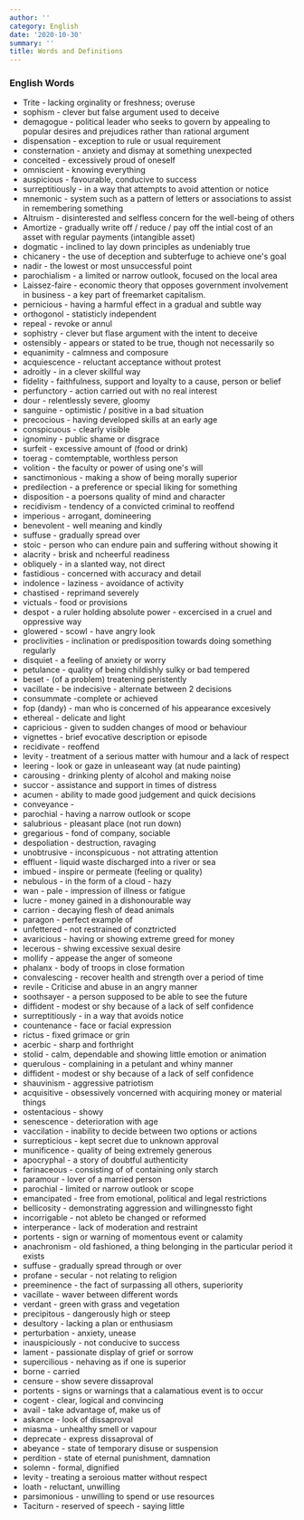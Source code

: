 ```yaml
---
author: ''
category: English
date: '2020-10-30'
summary: ''
title: Words and Definitions
---
```



### English Words

* Trite - lacking orginality or freshness; overuse
* sophism - clever but false argument used to deceive
* demagogue - political leader who seeks to govern by appealing to popular desires and prejudices rather than rational argument
* dispensation - exception to rule or usual requirement
* consternation - anxiety and dismay at something unexpected
* conceited - excessively proud of oneself
* omniscient - knowing everything
* auspicious  - favourable, conducive to success
* surreptitiously - in a way that attempts to avoid attention or notice
* mnemonic - system such as a pattern of letters or associations to assist in remembering something
* Altruism - disinterested and selfless concern for the well-being of others
* Amortize - gradually write off / reduce / pay off the intial cost of an asset with regular payments (intangible asset)
* dogmatic - inclined to lay down principles as undeniably true
* chicanery - the use of deception and subterfuge to achieve one's goal
* nadir - the lowest or most unsuccessful point
* parochialism - a limited or narrow outlook, focused on the local area
* Laissez-faire - economic theory that opposes government involvement in business - a key part of freemarket capitalism.
* pernicious - having a harmful effect in a gradual and subtle way
* orthogonol - statisticly independent
* repeal - revoke or annul
* sophistry - clever but flase argument with the intent to deceive
* ostensibly - appears or stated to be true, though not necessarily so
* equanimity - calmness and composure
* acquiescence - reluctant acceptance without protest
* adroitly - in a clever skillful way
* fidelity - faithfulness, support and loyalty to a cause, person or belief
* perfunctory - action carried out with no real interest
* dour - relentlessly severe, gloomy
* sanguine - optimistic / positive in a bad situation
* precocious - having developed skills at an early age
* conspicuous - clearly visible
* ignominy - public shame or disgrace
* surfeit - excessive amount of (food or drink)
* toerag - comtemptable, worthless person
* volition - the faculty or power of using one's will
* sanctimonious - making a show of being morally superior
* predilection - a preference or special liking for something
* disposition - a poersons quality of mind and character
* recidivism - tendency of a convicted criminal to reoffend
* imperious - arrogant, domineering
* benevolent - well meaning and kindly
* suffuse - gradually spread over
* stoic - person who can endure pain and suffering without showing it
* alacrity - brisk and ncheerful readiness
* obliquely - in a slanted way, not direct
* fastidious - concerned with accuracy and detail
* indolence - laziness - avoidance of activity
* chastised - reprimand severely
* victuals - food or provisions
* despot - a ruler holding absolute power - excercised in a cruel and oppressive way
* glowered - scowl - have angry look
* proclivities - inclination or predisposition towards doing something regularly
* disquiet - a feeling of anxiety or worry
* petulance - quality of being childishly sulky or bad tempered
* beset - (of a problem) treatening peristently
* vacillate - be indecisive - alternate between 2 decisions
* consummate -complete or achieved
* fop (dandy) - man who is concerned of his appearance excesively
* ethereal - delicate and light
* capricious - given to sudden changes of mood or behaviour
* vignettes - brief evocative description or episode
* recidivate - reoffend
* levity - treatment of a serious matter with humour and a lack of respect
* leering - look or gaze in unleaseant way (at nude painting)
* carousing - drinking plenty of alcohol and making noise
* succor - assistance and support in times of distress
* acumen - ability to made good judgement and quick decisions
* conveyance - 
* parochial - having a narrow outlook or scope
* salubrious - pleasant place (not run down)
* gregarious - fond of company, sociable
* despoliation - destruction, ravaging
* unobtrusive - inconspicuous - not attrating attention
* effluent - liquid waste discharged into a river or sea
* imbued - inspire or permeate (feeling or quality)
* nebulous - in the form of a cloud - hazy
* wan - pale - impression of illness or fatigue
* lucre - money gained in a dishonourable way
* carrion - decaying flesh of dead animals
* paragon - perfect example of
* unfettered - not restrained of conztricted
* avaricious - having or showing extreme greed for money
* lecerous - shwing excessive sexual desire
* mollify - appease the anger of someone
* phalanx - body of troops in close formation
* convalescing - recover health and strength over a period of time
* revile - Criticise and abuse in an angry manner
* soothsayer - a person supposed to be able to see the future
* diffident - modest or shy because of a lack of self confidence
* surreptitiously - in a way that avoids notice
* countenance - face or facial expression
* rictus - fixed grimace or grin
* acerbic - sharp and forthright
* stolid - calm, dependable and showing little emotion or animation
* querulous - complaining in a petulant and whiny manner
* diffident - modest or shy because of a lack of self confidence
* shauvinism - aggressive patriotism
* acquisitive - obsessively voncerned with acquiring money or material things
* ostentacious - showy
* senescence - deterioration with age
* vaccilation - inability to decide between two options or actions
* surrepticious - kept secret due to unknown approval
* munificence - quality of being extremely generous
* apocryphal - a story of doubtful authenticity
* farinaceous - consisting of of containing only starch
* paramour - lover of a married person
* parochial - limited or narrow outlook or scope
* emancipated - free from emotional, political and legal restrictions
* bellicosity  - demonstrating aggression and willingnessto fight
* incorrigable - not ableto be changed or reformed
* interperance - lack of moderation and restraint
* portents - sign or warning of momentous event or calamity
* anachronism - old fashioned, a thing belonging in the particular period it exists
* suffuse - gradually spread through or over
* profane - secular - not relating to religion
* preeminence - the fact of surpassing all others, superiority
* vacillate - waver between different words
* verdant - green with grass and vegetation
* precipitous - dangerously high or steep
* desultory - lacking a plan or enthusiasm
* perturbation - anxiety, unease
* inauspiciously - not conducive to success
* lament - passionate display of grief or sorrow
* supercilious - nehaving as if one is superior
* borne - carried
* censure - show severe dissaproval
* portents - signs or warnings that a calamatious event is to occur
* cogent - clear, logical and convincing
* avail - take advantage of, make us of
* askance - look of dissaproval
* miasma - unhealthy smell or vapour
* deprecate - express dissaproval of
* abeyance - state of temporary disuse or suspension
* perdition - state of eternal punishment, damnation
* solemn - formal, dignified
* levity - treating a seroious matter without respect
* loath - reluctant, unwilling
* parsimonious - unwilling to spend or use resources
* Taciturn - reserved of speech - saying little

